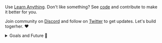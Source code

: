 Use [Learn Anything](https://learn-anything.xyz/). Don't like something? See [code](https://github.com/learn-anything/learn-anything) and contribute to make it better for you.

Join community on [Discord](https://discord.gg/bxtD8x6aNF) and follow on [Twitter](https://twitter.com/learnanything_) to get updates. Let's build togerher. ♥️

<details><summary>Goals and Future 🎇</summary>
<br/>
<h2 id="goals">Goals</h2>
<p>Create the best platform possible for learning anything as well as finding &amp; building novel ideas together.</p>
<p>To achieve this goal, we will build these features:</p>
<ul>
<li>Powerful link manager similar to <a href="https://pinboard.in/">Pinboard</a>. Tagging links, adding notes to links, associating links to other links.</li>
<li>Tools to curate study guides for learning any topic. A study guide is a page of links similar to an <a href="https://github.com/sindresorhus/awesome">awesome list</a> on GitHub. Users can create &amp; collaborate on these guides using links they collected as building blocks.</li>
<li>An open knowledge graph of topics where topics can cover multiple tags. Users similar to services like <a href="https://www.goodreads.com">Goodreads</a> can mark any topic as as learning or learned.</li>
<li>Such a graph of topics allows progression of knowledge. Feeds can be generated for each topic a user is learning.</li>
<li>Social network of users with ability to follow users and see what links, topics they are learning.</li>
<li>Links from user&#39;s database can be marked as learned and to learn as well. Making learning easily manageable. Each link from any guide can easily be added to your personal database of link. Each guide can be progressively followed.</li>
<li>Learn Anything will create its own guides for each of the topics. In future these guides will use advanced features and take into account user&#39;s already learned topics/links to craft personalized guides for each user.</li>
<li>Each topic that is learned is added to a personal database. These topics can then be connected via a powerful graph editor. Ideally this allow users to make sense of connections between topics already learned and draw connections of how they relate to each other.</li>
<li>Learn Anything can then take all these separate user connections made by users and create a global map of all the connections. If a lot of users marked JavaScript and CSS as connected, then a connection will be drawn on a global map.</li>
<li>Such global map can allow to see all the topics one can possibly learn and explore it. Users can then easily mark topics to learn next and progress in their journey to learn anything.</li>
</ul>
<h2 id="why-do-we-learn-to-build-ideas-">Why do we learn? To build Ideas.</h2>
<p>After this is built, we want to also cover the big issue we see with education as it stands and that is incentive or otherwise answering the question of &#39;Why learn anything?&#39;. Aside from curiosity of how things work, people learn because they want to create novel things they care about. To solve this, we want to build a powerful platform for sharing and building ideas together. As well as ability to financially motivate people to work on ideas.</p>
<p>Such a platform will be very closely integrated with the learning platform specified above. You can imagine a user who searches for a topic <code>JavaScript</code> and as he/she scrolls the guides of links to learn about the topic. Learn Anything also shows various ideas that people have submitted tagged with that topic. These are real things that people wish existed.</p>
<p>To achieve this goal of creating the best platform for sharing and building on ideas together, we hope to build these features:</p>
<ul>
<li>Ability to write ideas with descriptions, media files. An example of how such ideas can look like can be seen <a href="https://www.notion.so/Ideas-0b5a4e8a88f34fe29a1f33dad02e5332">here in Notion</a>.</li>
<li>Ideas have a title, a description with optional media files &amp; appropriate tags or topics that it is related to.</li>
<li>Ideas can optionally be marked as private by user. Each idea has a status set by the creator. Creator can set any of his/her ideas as <code>working on</code> or <code>done</code>. Similar to how the same user can track progress on links/topics.</li>
<li>If user has connected his/her payment details. Each idea can be funded directly by sending any amount of money to it. At the end of the month all the money from all ideas of that user will be transferred to the creator&#39;s account.</li>
<li>In future such funding can be handle more complex cases of real investments. Specifically users can share private ideas to selected individuals like investors.</li>
<li>Aside from funding an idea directly, other users can also comment or upvote any idea. Such comments can include solutions that already exist for the idea. Or requests to build the idea together.</li>
</ul>
<h2 id="help-us-build-it">Help us build it</h2>
<p>We personally cannot wait to build such a platform. We hope by building it, we finally kill the broken education system that exists now in many parts of the world. Education as it stands now is inflexible but above all it&#39;s insulting to the students who just wish to create things <strong>now</strong>. Not in the future.</p>
</details>
